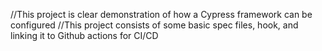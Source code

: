 //This project is clear demonstration of how a Cypress framework can be configured
//This project consists of some basic spec files, hook, and linking it to Github actions for CI/CD

